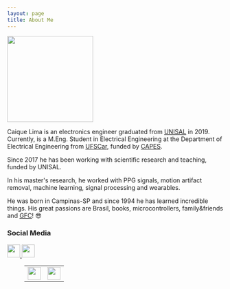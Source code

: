 ```yaml
---
layout: page
title: About Me
---
```


<!--![Profile picture.](/assets/profile_pic.jpg) 

<img src="https://github.com/ccaique-lima/webpage/blob/0ef2db712d5a7461c19fee08ea24be3f672f6511/assets/profile_pic.jpg"
     width=200px;
     height=auto /> -->
     
<img src="https://raw.githubusercontent.com/ccaique-lima/webpage/gh-pages/assets/profile_pic.jpg" width="200px" height="auto">

Caique Lima is an electronics engineer graduated from [UNISAL](https://unisal.br) in 2019. Currently, is a M.Eng. Student in Electrical Engineering at the Department of Electrical Engineering from [UFSCar](https://www.ufscar.br), funded by [CAPES](https://www.gov.br/capes/pt-br).

Since 2017 he has been working with scientific research and teaching, funded by UNISAL.

In his master's research, he worked with PPG signals, motion artifact removal, machine learning, signal processing and wearables.

He was born in Campinas-SP and since 1994 he has learned incredible things. His great passions are Brasil, books, microcontrollers, family&friends and [GFC](https://www.guaranifc.com.br/)! 😎

### Social Media

<a href="http://lattes.cnpq.br/0894764660082882">
  <img src="https://raw.githubusercontent.com/ccaique-lima/webpage/gh-pages/assets/icon_lattes.png" width="30px" height="auto">
</a>

<a href="https://www.linkedin.com/in/caique-lima1/">
  <img src="https://raw.githubusercontent.com/ccaique-lima/webpage/gh-pages/assets/icon_linkedin.png" width="30px" height="auto">
</a>


<figure class="half">
  <table>
    <tr>
      <td>
        <a href="http://lattes.cnpq.br/0894764660082882">
          <img src="https://raw.githubusercontent.com/ccaique-lima/webpage/gh-pages/assets/icon_lattes.png" width="30px" height="auto">
        </a>
      </td>
      <td>
        <a href="https://www.linkedin.com/in/caique-lima1/">
          <img src="https://raw.githubusercontent.com/ccaique-lima/webpage/gh-pages/assets/icon_linkedin.png" width="30px" height="auto">
        </a>
      </td>
    </tr>
  </table>
  <!--<figcaption>Caption describing these two images.</figcaption> -->
</figure>

